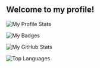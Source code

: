 ## Welcome to my profile!
![My Profile Stats](https://github-profile-summary-cards.vercel.app/api/cards/profile-details?username=Stausssi&theme=github_dark)

![My Badges](https://github-profile-trophy.vercel.app/?username=Stausssi&theme=onedark&title=MultiLanguage,Commits,Repositories,Stars,Followers&margin-w=25&no-bg=true)

![My GitHub Stats](https://github-readme-stats.vercel.app/api?username=Stausssi&theme=vision-friendly-dark&show_icons=true&hide=issues,prs) 

![Top Languages](https://github-readme-stats.vercel.app/api/top-langs/?username=Stausssi&theme=vision-friendly-dark&hide=html,jupyter%20notebook)
